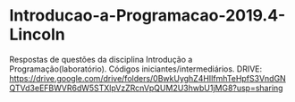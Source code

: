 # Introducao-a-Programacao-2019.4-Lincoln
 Respostas de questões da disciplina Introdução a Programação(laboratório). Códigos iniciantes/intermediários. 
 DRIVE: https://drive.google.com/drive/folders/0BwkUyghZ4HIlfmhTeHpfS3VndGNQTVd3eEFBWVR6dW5STXlpVzZRcnVpQUM2U3hwbU1jMG8?usp=sharing
